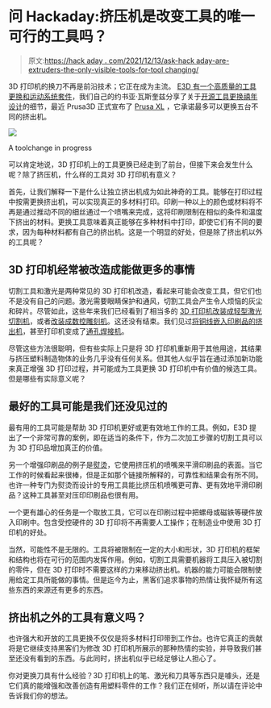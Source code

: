 # 问 Hackaday:挤压机是改变工具的唯一可行的工具吗？

> 原文:[https://hack aday . com/2021/12/13/ask-hack aday-are-extruders-the-only-visible-tools-for-tool changing/](https://hackaday.com/2021/12/13/ask-hackaday-are-extruders-the-only-feasible-tools-for-toolchanging/)

3D 打印机的换刀不再是前沿技术；它正在成为主流。 [E3D 有一个高质量的工具更换和运动系统套件](https://hackaday.com/2021/03/20/get-a-better-look-at-e3ds-tool-changing-3d-printer-kit/)，我们自己的约书亚·瓦斯奎兹分享了关于[开源工具更换禧年设计](https://hackaday.com/2019/11/14/jubilee-a-toolchanging-homage-to-3d-printer-hackers-everywhere/)的细节，最近 Prusa3D 正式宣布了 [Prusa XL](https://hackaday.com/2021/11/29/prusa-xl-goes-big-but-thats-only-half-the-story/) ，它承诺最多可以更换五台不同的挤出机。

![](../Images/4a8fd5b411b02c18336aaf19634f3249.png)

A toolchange in progress

可以肯定地说，3D 打印机上的工具更换已经走到了前台，但接下来会发生什么呢？除了挤压机，什么样的工具对 3D 打印机有意义？

首先，让我们解释一下是什么让独立挤出机成为如此神奇的工具。能够在打印过程中按需更换挤出机，可以实现真正的多材料打印。印刷一种以上的颜色或材料将不再是通过推动不同的细丝通过一个喷嘴来完成，这将印刷限制在相似的条件和温度下挤出的材料。更换工具意味着真正能够在多种材料中打印，即使它们有不同的要求，因为每种材料都有自己的挤出机。这是一个明显的好处，但是除了挤出机以外的工具呢？

## 3D 打印机经常被改造成能做更多的事情

切割工具和激光是两种常见的 3D 打印机改造，看起来可能会改变工具，但它们也不是没有自己的问题。激光需要眼睛保护和通风，切割工具会产生令人烦恼的灰尘和碎片。尽管如此，这些年来我们已经看到了相当多的 [3D 打印机改装成轻型激光切割机](https://hackaday.com/2019/06/10/creating-a-laser-cutter-from-a-3d-printer/)，或者[改装成数控雕刻机](https://hackaday.com/2020/01/03/unique-3d-printer-turned-cnc-engraver/)。这还没有结束。我们见过[将铜线嵌入印刷品的挤出机](https://hackaday.com/2014/05/25/adding-copper-wire-to-a-3d-print/)，甚至打印机变成了[通孔焊接机](https://hackaday.com/2019/04/26/3d-printer-becomes-soldering-robot/)。

尽管这些方法很聪明，但有些实际上只是将 3D 打印机重新用于其他用途，其结果与挤压塑料制造物体的业务几乎没有任何关系。但其他人似乎旨在通过添加新功能来真正增强 3D 打印过程，并可能成为工具更换 3D 打印机中有价值的候选工具。但是哪些有实际意义呢？

## 最好的工具可能是我们还没见过的

最有用的工具可能是帮助 3D 打印机更好或更有效地工作的工具。例如，E3D 提出了一个非常可靠的案例，即在适当的条件下，作为二次加工步骤的切割工具可以为 3D 打印品增加真正的价值。

另一个增强印刷品的例子是[熨烫](https://blog.prusaprinters.org/make-top-surfaces-super-smooth-ironing-prusaslicer-2-3-beta_41506/)，它使用挤压机的喷嘴来平滑印刷品的表面。当它工作的时候看起来很棒，但是正如那个链接所解释的，可靠性和结果会有所不同。也许一种专门为熨烫而设计的专用工具能比挤压机喷嘴更可靠、更有效地平滑印刷品？这种工具甚至对压印印刷品也很有用。

一个更有雄心的任务是一个取放工具，它可以在印刷过程中把螺母或磁铁等硬件放入印刷中。包含受控硬件的 3D 打印将不再需要人工操作；在制造业中使用 3D 打印机的好处。

当然，可能性不是无限的。工具将被限制在一定的大小和形状，3D 打印机的框架和结构也将在可行的范围内发挥作用。例如，切割工具需要机器将工具压入被切割的零件，但在 3D 打印时不需要这样的力来移动挤出机。机器的能力可能会限制使用给定工具所能做的事情。但是迄今为止，黑客们追求事物的热情让我怀疑所有这些东西的来源还有更多的东西。

## 挤出机之外的工具有意义吗？

也许强大和开放的工具更换不仅仅是将多材料打印带到工作台。也许它真正的贡献将是它继续支持黑客们为修改 3D 打印机所展示的那种热情的实验，并导致我们甚至还没有看到的东西。与此同时，挤出机似乎已经足够让人担心了。

你对更换刀具有什么经验？3D 打印机上的笔、激光和刀具等东西只是噱头，还是它们真的能增强和改善创造有用塑料零件的工作？我们正在倾听，所以请在评论中告诉我们你的想法。